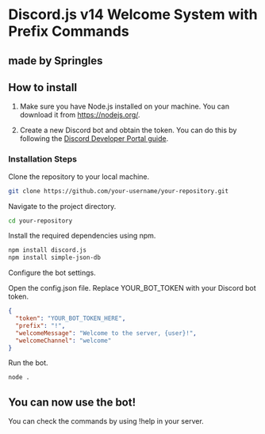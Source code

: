 # Discord.js v14 Welcome System with Prefix Commands

made by Springles
---

## How to install

1. Make sure you have Node.js installed on your machine. You can download it from https://nodejs.org/.

2. Create a new Discord bot and obtain the token. You can do this by following the [Discord Developer Portal guide](https://discord.com/developers/docs/intro).

### Installation Steps

Clone the repository to your local machine.
```bash
git clone https://github.com/your-username/your-repository.git
```

Navigate to the project directory.
```bash
cd your-repository
```
Install the required dependencies using npm.

```bash
npm install discord.js
npm install simple-json-db
```
Configure the bot settings.

Open the config.json file.
Replace YOUR_BOT_TOKEN with your Discord bot token.

```json
{
  "token": "YOUR_BOT_TOKEN_HERE",
  "prefix": "!",
  "welcomeMessage": "Welcome to the server, {user}!",
  "welcomeChannel": "welcome"
}
```
Run the bot.

```bash
node .
```
You can now use the bot!
---
You can check the commands by using !help in your server.
